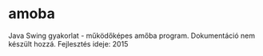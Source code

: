 # amoba
Java Swing gyakorlat - működőképes amőba program. Dokumentáció nem készült hozzá.
Fejlesztés ideje: 2015
